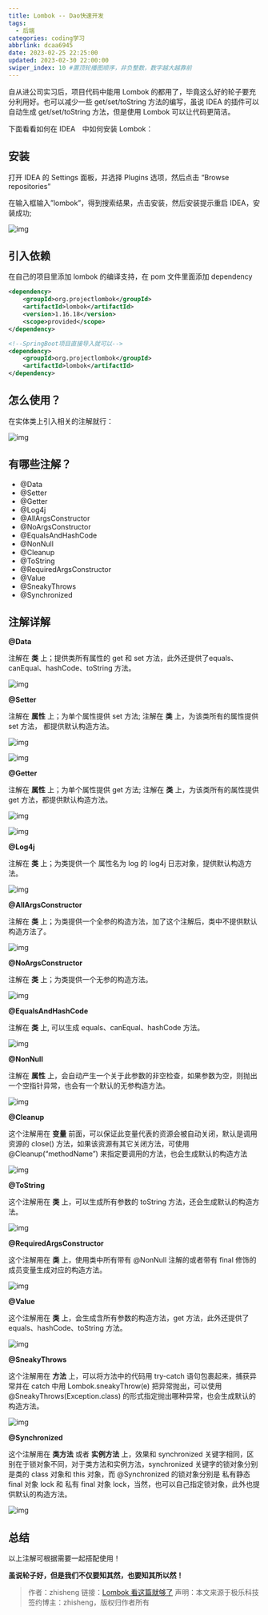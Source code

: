 ```yaml
---
title: Lombok -- Dao快速开发
tags:
  - 后端
categories: coding学习
abbrlink: dcaa6945
date: 2023-02-25 22:25:00
updated: 2023-02-30 22:00:00
swiper_index: 10 #置顶轮播图顺序，非负整数，数字越大越靠前
---
```


自从进公司实习后，项目代码中能用 Lombok 的都用了，毕竟这么好的轮子要充分利用好。也可以减少一些 get/set/toString 方法的编写，虽说 IDEA 的插件可以自动生成 get/set/toString 方法，但是使用 Lombok 可以让代码更简洁。

下面看看如何在 IDEA　中如何安装 Lombok：

## 安装

打开 IDEA 的 Settings 面板，并选择 Plugins 选项，然后点击 “Browse repositories”

在输入框输入”lombok”，得到搜索结果，点击安装，然后安装提示重启 IDEA，安装成功;

![img](https://baozi-blog.oss-cn-shenzhen.aliyuncs.com/images/202302252214030.webp)



## 引入依赖

在自己的项目里添加 lombok 的编译支持，在 pom 文件里面添加 dependency

```xml
<dependency>
    <groupId>org.projectlombok</groupId>
    <artifactId>lombok</artifactId>
    <version>1.16.18</version>
    <scope>provided</scope>
</dependency>

<!--SpringBoot项目直接导入就可以-->
<dependency>
    <groupId>org.projectlombok</groupId>
    <artifactId>lombok</artifactId>
</dependency>
```



## 怎么使用？

在实体类上引入相关的注解就行：

![img](https://baozi-blog.oss-cn-shenzhen.aliyuncs.com/images/202302252214169.webp)



## 有哪些注解？

- @Data
- @Setter
- @Getter
- @Log4j
- @AllArgsConstructor
- @NoArgsConstructor
- @EqualsAndHashCode
- @NonNull
- @Cleanup
- @ToString
- @RequiredArgsConstructor
- @Value
- @SneakyThrows
- @Synchronized

## 注解详解

**@Data**

注解在 **类** 上；提供类所有属性的 get 和 set 方法，此外还提供了equals、canEqual、hashCode、toString 方法。

![img](https://baozi-blog.oss-cn-shenzhen.aliyuncs.com/images/202302252214395.webp)



**@Setter**

注解在 **属性** 上；为单个属性提供 set 方法; 注解在 **类** 上，为该类所有的属性提供 set 方法， 都提供默认构造方法。

![img](https://baozi-blog.oss-cn-shenzhen.aliyuncs.com/images/202302252214514.webp)

![img](https://baozi-blog.oss-cn-shenzhen.aliyuncs.com/images/202302252214549.webp)



**@Getter**

注解在 **属性** 上；为单个属性提供 get 方法; 注解在 **类** 上，为该类所有的属性提供 get 方法，都提供默认构造方法。

![img](https://baozi-blog.oss-cn-shenzhen.aliyuncs.com/images/202302252214582.webp)

![img](https://baozi-blog.oss-cn-shenzhen.aliyuncs.com/images/202302252214614.webp)



**@Log4j**

注解在 **类** 上；为类提供一个 属性名为 log 的 log4j 日志对象，提供默认构造方法。

![img](https://baozi-blog.oss-cn-shenzhen.aliyuncs.com/images/202302252214653.webp)



**@AllArgsConstructor**

注解在 **类** 上；为类提供一个全参的构造方法，加了这个注解后，类中不提供默认构造方法了。

![img](https://baozi-blog.oss-cn-shenzhen.aliyuncs.com/images/202302252214688.webp)



**@NoArgsConstructor**

注解在 **类** 上；为类提供一个无参的构造方法。

![img](https://baozi-blog.oss-cn-shenzhen.aliyuncs.com/images/202302252214801.webp)



**@EqualsAndHashCode**

注解在 **类** 上, 可以生成 equals、canEqual、hashCode 方法。

![img](https://baozi-blog.oss-cn-shenzhen.aliyuncs.com/images/202302252214838.webp)



**@NonNull**

注解在 **属性** 上，会自动产生一个关于此参数的非空检查，如果参数为空，则抛出一个空指针异常，也会有一个默认的无参构造方法。

![img](https://baozi-blog.oss-cn-shenzhen.aliyuncs.com/images/202302252214864.webp)



**@Cleanup**

这个注解用在 **变量** 前面，可以保证此变量代表的资源会被自动关闭，默认是调用资源的 close() 方法，如果该资源有其它关闭方法，可使用 @Cleanup(“methodName”) 来指定要调用的方法，也会生成默认的构造方法

![img](https://baozi-blog.oss-cn-shenzhen.aliyuncs.com/images/202302252214898.webp)



**@ToString**

这个注解用在 **类** 上，可以生成所有参数的 toString 方法，还会生成默认的构造方法。

![img](https://baozi-blog.oss-cn-shenzhen.aliyuncs.com/images/202302252214932.webp)



**@RequiredArgsConstructor**

这个注解用在 **类** 上，使用类中所有带有 @NonNull 注解的或者带有 final 修饰的成员变量生成对应的构造方法。

![img](https://baozi-blog.oss-cn-shenzhen.aliyuncs.com/images/202302252214971.webp)



**@Value**

这个注解用在 **类** 上，会生成含所有参数的构造方法，get 方法，此外还提供了equals、hashCode、toString 方法。

![img](https://baozi-blog.oss-cn-shenzhen.aliyuncs.com/images/202302252215002.webp)



**@SneakyThrows**

这个注解用在 **方法** 上，可以将方法中的代码用 try-catch 语句包裹起来，捕获异常并在 catch 中用 Lombok.sneakyThrow(e) 把异常抛出，可以使用 @SneakyThrows(Exception.class) 的形式指定抛出哪种异常，也会生成默认的构造方法。

![img](https://baozi-blog.oss-cn-shenzhen.aliyuncs.com/images/202302252215035.webp)



**@Synchronized**

这个注解用在 **类方法** 或者 **实例方法** 上，效果和 synchronized 关键字相同，区别在于锁对象不同，对于类方法和实例方法，synchronized 关键字的锁对象分别是类的 class 对象和 this 对象，而 @Synchronized 的锁对象分别是 私有静态 final 对象 lock 和 私有 final 对象 lock，当然，也可以自己指定锁对象，此外也提供默认的构造方法。

![img](https://baozi-blog.oss-cn-shenzhen.aliyuncs.com/images/202302252215083.webp)



## 总结

以上注解可根据需要一起搭配使用！

**虽说轮子好，但是我们不仅要知其然，也要知其所以然！**

> 作者：zhisheng
> 链接：[Lombok 看这篇就够了](https://zhuanlan.zhihu.com/p/32779910)
> 声明：本文来源于极乐科技签约博主：zhisheng，版权归作者所有